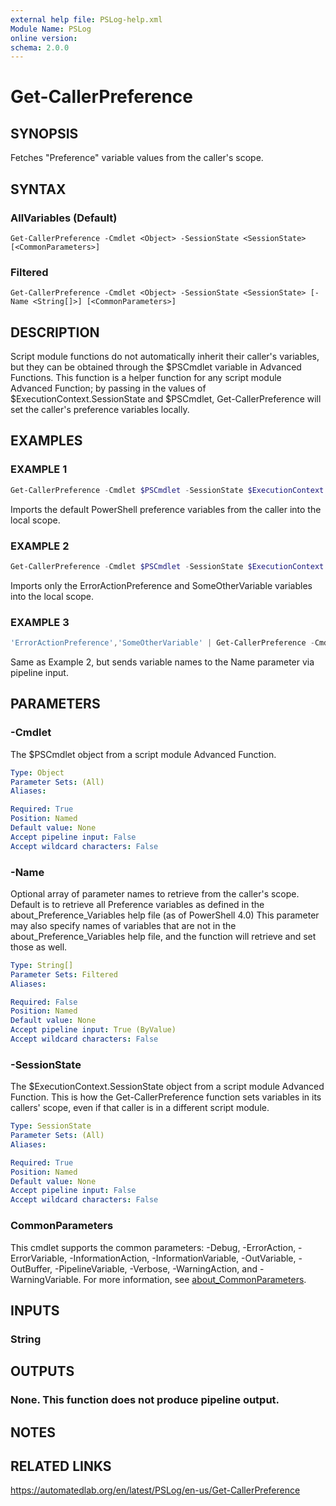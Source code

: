 ```yaml
---
external help file: PSLog-help.xml
Module Name: PSLog
online version:
schema: 2.0.0
---
```


# Get-CallerPreference

## SYNOPSIS
Fetches "Preference" variable values from the caller's scope.

## SYNTAX

### AllVariables (Default)
```
Get-CallerPreference -Cmdlet <Object> -SessionState <SessionState> [<CommonParameters>]
```

### Filtered
```
Get-CallerPreference -Cmdlet <Object> -SessionState <SessionState> [-Name <String[]>] [<CommonParameters>]
```

## DESCRIPTION
Script module functions do not automatically inherit their caller's variables, but they can be
obtained through the $PSCmdlet variable in Advanced Functions. 
This function is a helper function
for any script module Advanced Function; by passing in the values of $ExecutionContext.SessionState
and $PSCmdlet, Get-CallerPreference will set the caller's preference variables locally.

## EXAMPLES

### EXAMPLE 1
```powershell
Get-CallerPreference -Cmdlet $PSCmdlet -SessionState $ExecutionContext.SessionState
```

Imports the default PowerShell preference variables from the caller into the local scope.

### EXAMPLE 2
```powershell
Get-CallerPreference -Cmdlet $PSCmdlet -SessionState $ExecutionContext.SessionState -Name 'ErrorActionPreference','SomeOtherVariable'
```

Imports only the ErrorActionPreference and SomeOtherVariable variables into the local scope.

### EXAMPLE 3
```powershell
'ErrorActionPreference','SomeOtherVariable' | Get-CallerPreference -Cmdlet $PSCmdlet -SessionState $ExecutionContext.SessionState
```

Same as Example 2, but sends variable names to the Name parameter via pipeline input.

## PARAMETERS

### -Cmdlet
The $PSCmdlet object from a script module Advanced Function.

```yaml
Type: Object
Parameter Sets: (All)
Aliases:

Required: True
Position: Named
Default value: None
Accept pipeline input: False
Accept wildcard characters: False
```

### -Name
Optional array of parameter names to retrieve from the caller's scope. 
Default is to retrieve all
Preference variables as defined in the about_Preference_Variables help file (as of PowerShell 4.0)
This parameter may also specify names of variables that are not in the about_Preference_Variables
help file, and the function will retrieve and set those as well.

```yaml
Type: String[]
Parameter Sets: Filtered
Aliases:

Required: False
Position: Named
Default value: None
Accept pipeline input: True (ByValue)
Accept wildcard characters: False
```

### -SessionState
The $ExecutionContext.SessionState object from a script module Advanced Function. 
This is how the
Get-CallerPreference function sets variables in its callers' scope, even if that caller is in a different
script module.

```yaml
Type: SessionState
Parameter Sets: (All)
Aliases:

Required: True
Position: Named
Default value: None
Accept pipeline input: False
Accept wildcard characters: False
```

### CommonParameters
This cmdlet supports the common parameters: -Debug, -ErrorAction, -ErrorVariable, -InformationAction, -InformationVariable, -OutVariable, -OutBuffer, -PipelineVariable, -Verbose, -WarningAction, and -WarningVariable. For more information, see [about_CommonParameters](http://go.microsoft.com/fwlink/?LinkID=113216).

## INPUTS

### String
## OUTPUTS

### None.  This function does not produce pipeline output.
## NOTES

## RELATED LINKS
https://automatedlab.org/en/latest/PSLog/en-us/Get-CallerPreference
